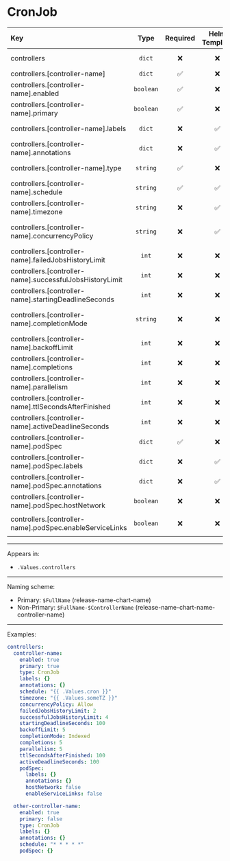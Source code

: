 # CronJob

| Key                                                      |   Type    | Required | Helm Template |                        Default                        | Description                                           |
| :------------------------------------------------------- | :-------: | :------: | :-----------: | :---------------------------------------------------: | :---------------------------------------------------- |
| controllers                                              |  `dict`   |    ❌    |      ❌       |                         `{}`                          | Define the controllers as dicts                       |
| controllers.[controller-name]                            |  `dict`   |    ✅    |      ❌       |                         `{}`                          | Holds controller definition                           |
| controllers.[controller-name].enabled                    | `boolean` |    ✅    |      ❌       |                        `false`                        | Enables or Disables the controller                    |
| controllers.[controller-name].primary                    | `boolean` |    ✅    |      ❌       |                        `false`                        | Sets the controller as primary                        |
| controllers.[controller-name].labels                     |  `dict`   |    ❌    |      ✅       |                         `{}`                          | Additional labels for controller                      |
| controllers.[controller-name].annotations                |  `dict`   |    ❌    |      ✅       |                         `{}`                          | Additional annotations for controller                 |
| controllers.[controller-name].type                       | `string`  |    ✅    |      ❌       |                         `""`                          | Define the type (kind) of the controller              |
| controllers.[controller-name].schedule                   | `string`  |    ✅    |      ✅       |                         `""`                          | Define the schedule                                   |
| controllers.[controller-name].timezone                   | `string`  |    ❌    |      ✅       |                  `{{ .Values.TZ }}`                   | Define the timezone                                   |
| controllers.[controller-name].concurrencyPolicy          | `string`  |    ❌    |      ✅       |                       `Forbid`                        | Define the concurrencyPolicy (Allow, Replace, Forbid) |
| controllers.[controller-name].failedJobsHistoryLimit     |   `int`   |    ❌    |      ❌       |                          `1`                          | Define the failedJobsHistoryLimit                     |
| controllers.[controller-name].successfulJobsHistoryLimit |   `int`   |    ❌    |      ❌       |                          `3`                          | Define the successfulJobsHistoryLimit                 |
| controllers.[controller-name].startingDeadlineSeconds    |   `int`   |    ❌    |      ❌       |                                                       | Define the startingDeadlineSeconds                    |
| controllers.[controller-name].completionMode             | `string`  |    ❌    |      ❌       |                     `NonIndexed`                      | Define the completionMode (Indexed, NonIndexed)       |
| controllers.[controller-name].backoffLimit               |   `int`   |    ❌    |      ❌       |                          `5`                          | Define the backoffLimit                               |
| controllers.[controller-name].completions                |   `int`   |    ❌    |      ❌       |                                                       | Define the completions                                |
| controllers.[controller-name].parallelism                |   `int`   |    ❌    |      ❌       |                          `1`                          | Define the parallelism                                |
| controllers.[controller-name].ttlSecondsAfterFinished    |   `int`   |    ❌    |      ❌       |                         `120`                         | Define the ttlSecondsAfterFinished                    |
| controllers.[controller-name].activeDeadlineSeconds      |   `int`   |    ❌    |      ❌       |                                                       | Define the activeDeadlineSeconds                      |
| controllers.[controller-name].podSpec                    |  `dict`   |    ✅    |      ❌       |                         `{}`                          | Holds the pod definition                              |
| controllers.[controller-name].podSpec.labels             |  `dict`   |    ❌    |      ✅       |                         `{}`                          | Pod Labels                                            |
| controllers.[controller-name].podSpec.annotations        |  `dict`   |    ❌    |      ✅       |                         `{}`                          | Pod Annotations                                       |
| controllers.[controller-name].podSpec.hostNetwork        | `boolean` |    ❌    |      ❌       |    `{{ .Values.podOptions.hostNetwork }}` (false)     | Pod's hostNetwork                                     |
| controllers.[controller-name].podSpec.enableServiceLinks | `boolean` |    ❌    |      ❌       | `{{ .Values.podOptions.enableServiceLinks }}` (false) | Pod's enableServiceLinks                              |

---

Appears in:

- `.Values.controllers`

---

Naming scheme:

- Primary: `$FullName` (release-name-chart-name)
- Non-Primary: `$FullName-$ControllerName` (release-name-chart-name-controller-name)

---

Examples:

```yaml
controllers:
  controller-name:
    enabled: true
    primary: true
    type: CronJob
    labels: {}
    annotations: {}
    schedule: "{{ .Values.cron }}"
    timezone: "{{ .Values.someTZ }}"
    concurrencyPolicy: Allow
    failedJobsHistoryLimit: 2
    successfulJobsHistoryLimit: 4
    startingDeadlineSeconds: 100
    backoffLimit: 5
    completionMode: Indexed
    completions: 5
    parallelism: 5
    ttlSecondsAfterFinished: 100
    activeDeadlineSeconds: 100
    podSpec:
      labels: {}
      annotations: {}
      hostNetwork: false
      enableServiceLinks: false

  other-controller-name:
    enabled: true
    primary: false
    type: CronJob
    labels: {}
    annotations: {}
    schedule: "* * * * *"
    podSpec: {}
```
